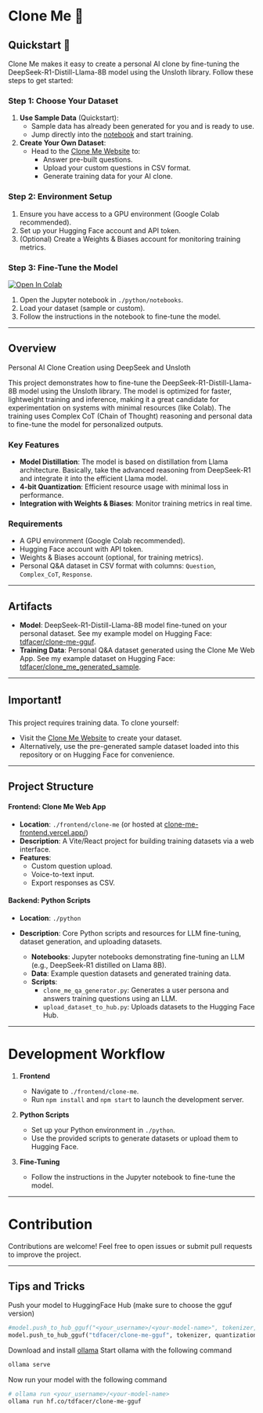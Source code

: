 # Clone Me 🧑

## Quickstart 🚀

Clone Me makes it easy to create a personal AI clone by fine-tuning the DeepSeek-R1-Distill-Llama-8B model using the Unsloth library. Follow these steps to get started:

### Step 1: Choose Your Dataset
1. **Use Sample Data** (Quickstart):
   - Sample data has already been generated for you and is ready to use.
   - Jump directly into the [notebook](./python/notebooks) and start training.
2. **Create Your Own Dataset**:
   - Head to the [Clone Me Website](https://clone-me-frontend.vercel.app/) to:
     - Answer pre-built questions.
     - Upload your custom questions in CSV format.
     - Generate training data for your AI clone.

### Step 2: Environment Setup
1. Ensure you have access to a GPU environment (Google Colab recommended).
2. Set up your Hugging Face account and API token.
3. (Optional) Create a Weights & Biases account for monitoring training metrics.

### Step 3: Fine-Tune the Model

<a target="_blank" href="https://colab.research.google.com/github/tdfacer/clone-me/blob/main/python/notebooks/clone_me.ipynb">
  <img src="https://colab.research.google.com/assets/colab-badge.svg" alt="Open In Colab"/>
</a>

1. Open the Jupyter notebook in `./python/notebooks`.
2. Load your dataset (sample or custom).
3. Follow the instructions in the notebook to fine-tune the model.

---

## Overview

Personal AI Clone Creation using DeepSeek and Unsloth

This project demonstrates how to fine-tune the DeepSeek-R1-Distill-Llama-8B model using the Unsloth library. The model is optimized for faster, lightweight training and inference, making it a great candidate for experimentation on systems with minimal resources (like Colab). The training uses Complex CoT (Chain of Thought) reasoning and personal data to fine-tune the model for personalized outputs.

### Key Features

- **Model Distillation**: The model is based on distillation from Llama architecture. Basically, take the advanced reasoning from DeepSeek-R1 and integrate it into the efficient Llama model.
- **4-bit Quantization**: Efficient resource usage with minimal loss in performance.
- **Integration with Weights & Biases**: Monitor training metrics in real time.

### Requirements

- A GPU environment (Google Colab recommended).
- Hugging Face account with API token.
- Weights & Biases account (optional, for training metrics).
- Personal Q&A dataset in CSV format with columns: `Question`, `Complex_CoT`, `Response`.

---

## Artifacts

- **Model**: DeepSeek-R1-Distill-Llama-8B model fine-tuned on your personal dataset. See my example model on Hugging Face: [tdfacer/clone-me-gguf](https://huggingface.co/tdfacer/clone-me-gguf).
- **Training Data**: Personal Q&A dataset generated using the Clone Me Web App. See my example dataset on Hugging Face: [tdfacer/clone_me_generated_sample](https://huggingface.co/datasets/tdfacer/clone_me_generated_sample).

---

## Important❗

This project requires training data. To clone yourself:
- Visit the [Clone Me Website](https://clone-me-frontend.vercel.app/) to create your dataset.
- Alternatively, use the pre-generated sample dataset loaded into this repository or on Hugging Face for convenience.

---

## Project Structure


#### Frontend: Clone Me Web App

- **Location**: `./frontend/clone-me` (or hosted at [clone-me-frontend.vercel.app/](https://clone-me-frontend.vercel.app/))
- **Description**: A Vite/React project for building training datasets via a web interface.
- **Features**:
  - Custom question upload.
  - Voice-to-text input.
  - Export responses as CSV.

#### Backend: Python Scripts

- **Location**: `./python`
- **Description**: Core Python scripts and resources for LLM fine-tuning, dataset generation, and uploading datasets.

  - **Notebooks**: Jupyter notebooks demonstrating fine-tuning an LLM (e.g., DeepSeek-R1 distilled on Llama 8B).
  - **Data**: Example question datasets and generated training data.
  - **Scripts**:
    - `clone_me_qa_generator.py`: Generates a user persona and answers training questions using an LLM.
    - `upload_dataset_to_hub.py`: Uploads datasets to the Hugging Face Hub.

---

# Development Workflow

1. **Frontend**
   - Navigate to `./frontend/clone-me`.
   - Run `npm install` and `npm start` to launch the development server.

2. **Python Scripts**
   - Set up your Python environment in `./python`.
   - Use the provided scripts to generate datasets or upload them to Hugging Face.

3. **Fine-Tuning**
   - Follow the instructions in the Jupyter notebook to fine-tune the model.

---

# Contribution

Contributions are welcome! Feel free to open issues or submit pull requests to improve the project.

---

## Tips and Tricks

Push your model to HuggingFace Hub (make sure to choose the gguf version)
```python
#model.push_to_hub_gguf("<your_username>/<your-model-name>", tokenizer, quantization_method = "q4_k_m")
model.push_to_hub_gguf("tdfacer/clone-me-gguf", tokenizer, quantization_method = "q4_k_m")
```
Download and install [ollama](https://ollama.com/)
Start ollama with the following command
```bash
ollama serve
```

Now run your model with the following command
```bash
# ollama run <your_username>/<your-model-name>
ollama run hf.co/tdfacer/clone-me-gguf
```
